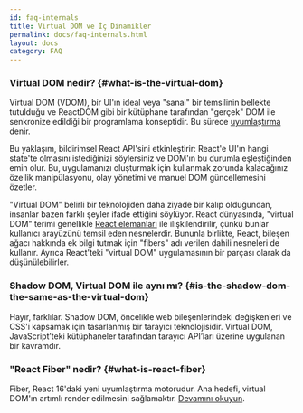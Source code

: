 ```yaml
---
id: faq-internals
title: Virtual DOM ve İç Dinamikler
permalink: docs/faq-internals.html
layout: docs
category: FAQ
---
```


### Virtual DOM nedir? {#what-is-the-virtual-dom}

Virtual DOM (VDOM), bir UI'ın ideal veya "sanal" bir temsilinin bellekte tutulduğu ve ReactDOM gibi bir kütüphane tarafından "gerçek" DOM ​​ile senkronize edildiği bir programlama konseptidir. Bu sürece [uyumlaştırma](/docs/reconciliation.html) denir.

Bu yaklaşım, bildirimsel React API'sini etkinleştirir: React'e UI'ın hangi state'te olmasını istediğinizi söylersiniz ve DOM'ın bu durumla eşleştiğinden emin olur. Bu, uygulamanızı oluşturmak için kullanmak zorunda kalacağınız özellik manipülasyonu, olay yönetimi ve manuel DOM güncellemesini özetler.

"Virtual DOM" belirli bir teknolojiden daha ziyade bir kalıp olduğundan, insanlar bazen farklı şeyler ifade ettiğini söylüyor. React dünyasında, "virtual DOM" terimi genellikle [React elemanları](/docs/rendering-elements.html) ile ilişkilendirilir, çünkü bunlar kullanıcı arayüzünü temsil eden nesnelerdir. Bununla birlikte, React, bileşen ağacı hakkında ek bilgi tutmak için "fibers" adı verilen dahili nesneleri de kullanır. Ayrıca React'teki "virtual DOM" uygulamasının bir parçası olarak da düşünülebilirler.

### Shadow DOM, Virtual DOM ile aynı mı? {#is-the-shadow-dom-the-same-as-the-virtual-dom}

Hayır, farklılar. Shadow DOM, öncelikle web bileşenlerindeki değişkenleri ve CSS'i kapsamak için tasarlanmış bir tarayıcı teknolojisidir. Virtual DOM, JavaScript’teki kütüphaneler tarafından tarayıcı API’ları üzerine uygulanan bir kavramdır.

### "React Fiber" nedir? {#what-is-react-fiber}

Fiber, React 16'daki yeni uyumlaştırma motorudur. Ana hedefi, virtual DOM'ın artımlı render edilmesini sağlamaktır. [Devamını okuyun](https://github.com/acdlite/react-fiber-architecture).
